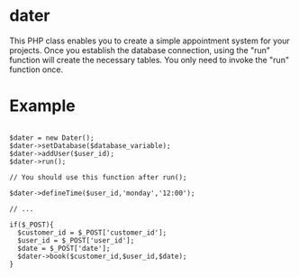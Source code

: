 # dater

This PHP class enables you to create a simple appointment system for your projects. 
Once you establish the database connection, using the "run" function will create the necessary tables. 
You only need to invoke the "run" function once.


# Example

```

$dater = new Dater();
$dater->setDatabase($database_variable);
$dater->addUser($user_id);
$dater->run();

// You should use this function after run();

$dater->defineTime($user_id,'monday','12:00');

// ...

if($_POST){
  $customer_id = $_POST['customer_id'];
  $user_id = $_POST['user_id'];
  $date = $_POST['date'];
  $dater->book($customer_id,$user_id,$date);
}

```
